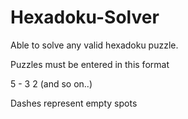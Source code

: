 # Hexadoku-Solver

Able to solve any valid hexadoku puzzle.

Puzzles must be entered in this format

5 - 3 2 (and so on..)

Dashes represent empty spots
